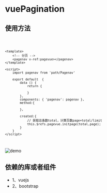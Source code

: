 # vuePagination

## 使用方法

<code>

	<template>
		<!-- 分页 -->
		<pagenav v-ref:pagevue></pagenav>
	</template>

	<script>
		import pagenav from 'path/Pagenav'

		export default  {
			data () {
				return {

				}
			},
			components: { 'pagenav': pagenav },
			method:{

			},

			created:{
				// 获取总条数total，计算页数page=total/limit
			  	this.$refs.pagevue.initpage(total,page);
			}
		}
	</script>
</code>


![demo](http://7xioxc.com1.z0.glb.clouddn.com/QQ%E6%88%AA%E5%9B%BE20161110102809.jpg)

## 依赖的库或者组件

<ul>
	<li>1、vuejs</li>
	<li>2、bootstrap</li>
</ul>

